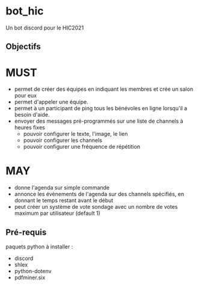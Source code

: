 # bot_hic

Un bot discord pour le HIC2021

## Objectifs

# MUST
- permet de créer des équipes en indiquant les membres et crée un salon pour eux
- permet d'appeler une équipe.
- permet à un participant de ping tous les bénévoles en ligne lorsqu'il a besoin d'aide.
- envoyer des messages pré-programmés sur une liste de channels à heures fixes
  - pouvoir configurer le texte, l'image, le lien
  - pouvoir configurer les channels
  - pouvoir configurer une fréquence de répétition

# MAY
- donne l'agenda sur simple commande
- annonce les évènements de l'agenda sur des channels spécifiés, en donnant le temps restant avant le début
- peut créer un système de vote sondage avec un nombre de votes 
maximum par utilisateur (default 1)

## Pré-requis
paquets python à installer :
- discord
- shlex
- python-dotenv
- pdfminer.six